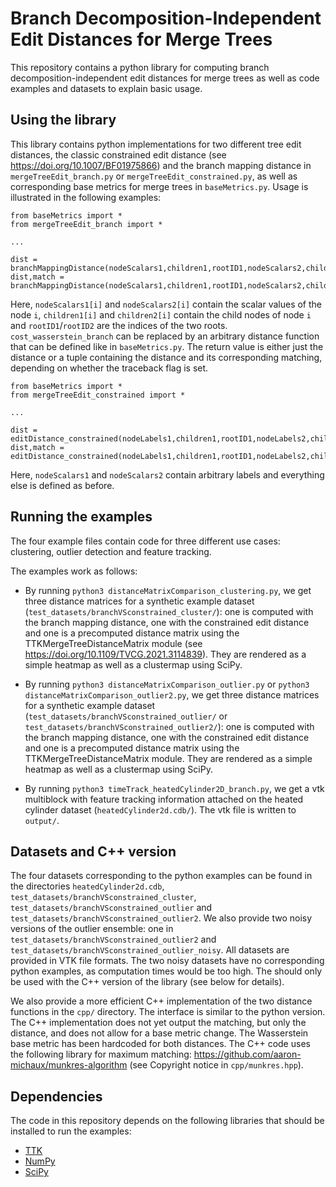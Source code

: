 # Branch Decomposition-Independent Edit Distances for Merge Trees

This repository contains a python library for computing branch decomposition-independent edit distances for merge trees as well as code examples and datasets to explain basic usage.

## Using the library

This library contains python implementations for two different tree edit distances, the classic constrained edit distance (see https://doi.org/10.1007/BF01975866) and the branch mapping distance in `mergeTreeEdit_branch.py` or `mergeTreeEdit_constrained.py`, as well as corresponding base metrics for merge trees in `baseMetrics.py`. Usage is illustrated in the following examples:

```
from baseMetrics import *
from mergeTreeEdit_branch import *

...

dist = branchMappingDistance(nodeScalars1,children1,rootID1,nodeScalars2,children2,rootID2,cost_wasserstein_branch,False)
dist,match = branchMappingDistance(nodeScalars1,children1,rootID1,nodeScalars2,children2,rootID2,cost_wasserstein_branch,True)
```

Here, `nodeScalars1[i]` and `nodeScalars2[i]` contain the scalar values of the node `i`, `children1[i]` and `children2[i]` contain the child nodes of node `i` and `rootID1`/`rootID2` are the indices of the two roots. `cost_wasserstein_branch` can be replaced by an arbitrary distance function that can be defined like in `baseMetrics.py`. The return value is either just the distance or a tuple containing the distance and its corresponding matching, depending on whether the traceback flag is set.

```
from baseMetrics import *
from mergeTreeEdit_constrained import *

...

dist = editDistance_constrained(nodeLabels1,children1,rootID1,nodeLabels2,children2,rootID2,cost_wasserstein_split_squared,False)
dist,match = editDistance_constrained(nodeLabels1,children1,rootID1,nodeLabels2,children2,rootID2,cost_wasserstein_split_squared,True)
```

Here, `nodeScalars1` and `nodeScalars2` contain arbitrary labels and everything else is defined as before.

## Running the examples

The four example files contain code for three different use cases: clustering, outlier detection and feature tracking.

The examples work as follows:

- By running `python3 distanceMatrixComparison_clustering.py`, we get three distance matrices for a synthetic example dataset (`test_datasets/branchVSconstrained_cluster/`): one is computed with the branch mapping distance, one with the constrained edit distance and one is a precomputed distance matrix using the TTKMergeTreeDistanceMatrix module (see https://doi.org/10.1109/TVCG.2021.3114839). They are rendered as a simple heatmap as well as a clustermap using SciPy.

- By running `python3 distanceMatrixComparison_outlier.py` or `python3 distanceMatrixComparison_outlier2.py`, we get three distance matrices for a synthetic example dataset (`test_datasets/branchVSconstrained_outlier/` or `test_datasets/branchVSconstrained_outlier2/`): one is computed with the branch mapping distance, one with the constrained edit distance and one is a precomputed distance matrix using the TTKMergeTreeDistanceMatrix module. They are rendered as a simple heatmap as well as a clustermap using SciPy.

- By running `python3 timeTrack_heatedCylinder2D_branch.py`, we get a vtk multiblock with feature tracking information attached on the heated cylinder dataset (`heatedCylinder2d.cdb/`). The vtk file is written to `output/`.

## Datasets and C++ version

The four datasets corresponding to the python examples can be found in the directories `heatedCylinder2d.cdb`, `test_datasets/branchVSconstrained_cluster`, `test_datasets/branchVSconstrained_outlier` and `test_datasets/branchVSconstrained_outlier2`. We also provide two noisy versions of the outlier ensemble: one in `test_datasets/branchVSconstrained_outlier2` and `test_datasets/branchVSconstrained_outlier_noisy`. All datasets are provided in VTK file formats. The two noisy datasets have no corresponding python examples, as computation times would be too high. The should only be used with the C++ version of the library (see below for details).

We also provide a more efficient C++ implementation of the two distance functions in the `cpp/` directory. The interface is similar to the python version. The C++ implementation does not yet output the matching, but only the distance, and does not allow for a base metric change. The Wasserstein base metric has been hardcoded for both distances. The C++ code uses the following library for maximum matching: https://github.com/aaron-michaux/munkres-algorithm (see Copyright notice in `cpp/munkres.hpp`).

## Dependencies

The code in this repository depends on the following libraries that should be installed to run the examples:
- [TTK](https://topology-tool-kit.github.io/)
- [NumPy](https://numpy.org/)
- [SciPy](https://scipy.org/)
